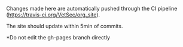 Changes made here are automatically pushed through the CI pipeline (https://travis-ci.org/VetSec/org_site).

The site should update within 5min of commits.

*Do not edit the gh-pages branch directly
